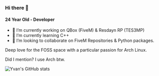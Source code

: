 ### Hi there 👋

#### 24 Year Old - Developer

- 🔭 I’m currently working on QBox (FiveM) & Resdayn RP (TES3MP)
- 🌱 I’m currently learning C++
- 👯 I’m looking to collaborate on FiveM Repositories & Python packages.

Deep love for the FOSS space with a particular passion for Arch Linux.

Did I mention? I use Arch btw.

![Yvan's GitHub stats](https://github-readme-stats.vercel.app/api?username=YvanCywan&count_private=true&theme=tokyonight)
